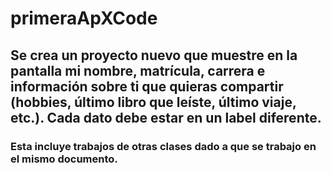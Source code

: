 # primeraApXCode
## Se crea  un proyecto nuevo que muestre en la pantalla mi nombre, matrícula, carrera e información sobre ti que quieras compartir (hobbies, último libro que leíste, último viaje, etc.). Cada dato debe estar en un label diferente.
### Esta incluye trabajos de otras clases dado a que se trabajo en el mismo documento.

